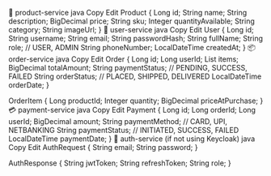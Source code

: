 🧾 product-service
java
Copy
Edit
Product {
    Long id;
    String name;
    String description;
    BigDecimal price;
    String sku;
    Integer quantityAvailable;
    String category;
    String imageUrl;
}
👤 user-service
java
Copy
Edit
User {
    Long id;
    String username;
    String email;
    String passwordHash;
    String fullName;
    String role; // USER, ADMIN
    String phoneNumber;
    LocalDateTime createdAt;
}
📦 order-service
java
Copy
Edit
Order {
    Long id;
    Long userId;
    List<OrderItem> items;
    BigDecimal totalAmount;
    String paymentStatus; // PENDING, SUCCESS, FAILED
    String orderStatus; // PLACED, SHIPPED, DELIVERED
    LocalDateTime orderDate;
}

OrderItem {
    Long productId;
    Integer quantity;
    BigDecimal priceAtPurchase;
}
💳 payment-service
java
Copy
Edit
Payment {
    Long id;
    Long orderId;
    Long userId;
    BigDecimal amount;
    String paymentMethod; // CARD, UPI, NETBANKING
    String paymentStatus; // INITIATED, SUCCESS, FAILED
    LocalDateTime paymentDate;
}
🔐 auth-service (if not using Keycloak)
java
Copy
Edit
AuthRequest {
    String email;
    String password;
}

AuthResponse {
    String jwtToken;
    String refreshToken;
    String role;
}
